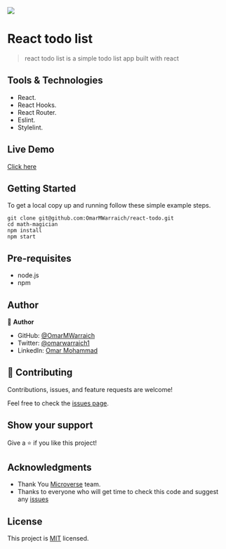 ![](https://img.shields.io/badge/Microverse-blueviolet)

# React todo list

> react todo list is a simple todo list app built with react

## Tools & Technologies

- React.
- React Hooks.
- React Router.
- Eslint.
- Stylelint.

## Live Demo 

[Click here](http://cryptoova.me/react-todo/)

## Getting Started

To get a local copy up and running follow these simple example steps.

```
git clone git@github.com:OmarMWarraich/react-todo.git
cd math-magician
npm install
npm start
```

## Pre-requisites

- node.js
- npm

## Author

👤 **Author**

- GitHub: [@OmarMWarraich](https://github.com/OmarMWarraich)
- Twitter: [@omarwarraich1](https://twitter.com/@omarwarraich1)
- LinkedIn: [Omar Mohammad](https://www.linkedin.com/in/omar-mohammad-a9902847/)


## 🤝 Contributing

Contributions, issues, and feature requests are welcome!

Feel free to check the [issues page](../../issues/).

## Show your support

Give a ⭐️ if you like this project!

## Acknowledgments

- Thank You [Microverse](www.microverse.org) team.
- Thanks to everyone who will get time to check this code and suggest any [issues](https://github.com/OmarMWarraich/math-magicians/issues)

## License

This project is [MIT](./MIT.md) licensed.